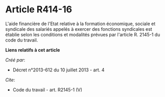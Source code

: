 # Article R414-16

L'aide financière de l'Etat relative à la formation économique, sociale et syndicale des salariés appelés à exercer des
fonctions syndicales est établie selon les conditions et modalités prévues par l'article R. 2145-1 du code du travail.

**Liens relatifs à cet article**

_Créé par_:

  - Décret n°2013-612 du 10 juillet 2013 - art. 4

_Cite_:

  - Code du travail - art. R2145-1 (V)
